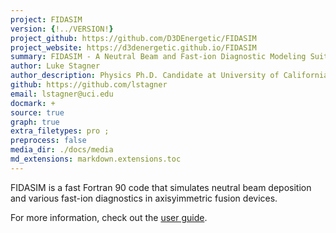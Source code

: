 ```yaml
---
project: FIDASIM
version: {!../VERSION!}
project_github: https://github.com/D3DEnergetic/FIDASIM
project_website: https://d3denergetic.github.io/FIDASIM
summary: FIDASIM - A Neutral Beam and Fast-ion Diagnostic Modeling Suite
author: Luke Stagner
author_description: Physics Ph.D. Candidate at University of California, Irvine
github: https://github.com/lstagner
email: lstagner@uci.edu
docmark: +
source: true
graph: true
extra_filetypes: pro ;
preprocess: false
media_dir: ./docs/media
md_extensions: markdown.extensions.toc
---
```



FIDASIM is a fast Fortran 90 code that simulates neutral beam deposition and various fast-ion diagnostics in axisyimmetric fusion devices. 

For more information, check out the [user guide](./page/index.html).
